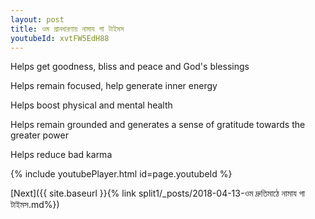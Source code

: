 ```yaml
---
layout: post
title: ওম প্রানধারণায় নামায গা টাইমস
youtubeId: xvtFW5EdH88
---
```

 
 
Helps get goodness, bliss and peace and God's blessings
 
Helps remain focused, help generate inner energy 
 
Helps boost physical and mental health 
 
Helps remain grounded and generates a sense of gratitude towards the greater power 
 
Helps reduce bad karma
 
 
 
 


{% include youtubePlayer.html id=page.youtubeId %}
 
[Next]({{ site.baseurl }}{% link  split1/_posts/2018-04-13-ওম দ্রুতিমাঠে নামায গা টাইমস.md%})
 
